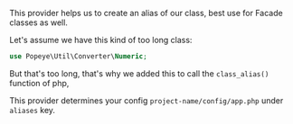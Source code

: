 This provider helps us to create an alias of our class, best use for Facade classes as well.

Let's assume we have this kind of too long class:

```php
use Popeye\Util\Converter\Numeric;
```

But that's too long, that's why we added this to call the `class_alias()` function of php, 

This provider determines your config `project-name/config/app.php` under `aliases` key.
